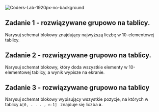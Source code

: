![Coders-Lab-1920px-no-background](https://user-images.githubusercontent.com/30623667/104709394-2cabee80-571f-11eb-9518-ea6a794e558e.png)


## Zadanie 1 - rozwiązywane grupowo na tablicy.
Narysuj schemat blokowy znajdujący najwyższą liczbę w 10-elementowej tablicy.

## Zadanie 2 - rozwiązywane grupowo na tablicy.
Narysuj schemat blokowy, który doda wszystkie elementy w 10-elementowej tablicy, a wynik wypisze na ekranie.


## Zadanie 3 - rozwiązywane grupowo na tablicy
Narysuj schemat blokowy wypisujący wszystkie pozycje, na których w tablicy ```A[0, . . . , n-1] ``` 
znajduje się liczba **x**.
